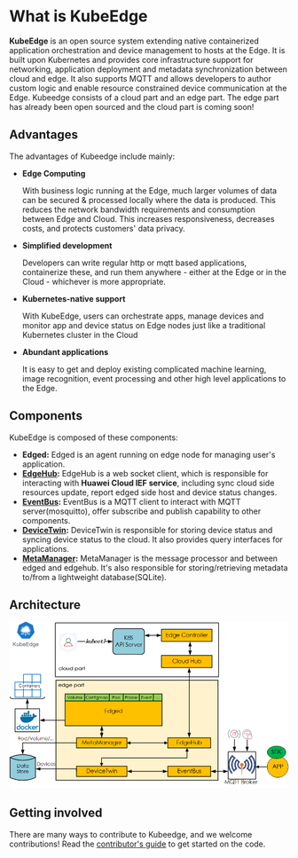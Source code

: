 # What is KubeEdge

**KubeEdge** is an open source system extending native containerized application orchestration and device management to hosts at the Edge. It is built upon Kubernetes and provides core infrastructure support for networking, application deployment and metadata synchronization between cloud and edge. It also supports MQTT and allows developers to author custom logic and enable resource constrained device communication at the Edge. Kubeedge consists of a cloud part and an edge part. The edge part has already been open sourced and the cloud part is coming soon!  

## Advantages

The advantages of Kubeedge include mainly:

* **Edge Computing**

     With business logic running at the Edge, much larger volumes of data can be secured & processed locally where the data is produced. This reduces the network bandwidth requirements and consumption between Edge and Cloud. This increases responsiveness, decreases costs, and protects customers' data privacy.

* **Simplified development**

     Developers can write regular http or mqtt based applications, containerize these, and run them anywhere - either at the Edge or in the Cloud - whichever is more appropriate.

* **Kubernetes-native support**

     With KubeEdge, users can orchestrate apps, manage devices and monitor app and device status on Edge nodes just like a traditional Kubernetes cluster in the Cloud

* **Abundant applications**

     It is easy to get and deploy existing complicated machine learning, image recognition, event processing and other high level applications to the Edge.

## Components
KubeEdge is composed of these components:

- **Edged:** Edged is an agent running on edge node for managing user's application.
- **[EdgeHub](modules/edgehub):** EdgeHub is a web socket client, which is responsible for interacting with **Huawei Cloud IEF service**, including sync cloud side resources update, report edged side host and device status changes.
- **[EventBus](modules/eventbus):** EventBus is a MQTT client to interact with MQTT server(mosquitto), offer subscribe and publish capability to other components.
- **[DeviceTwin](modules/devicetwin):** DeviceTwin is responsible for storing device status and syncing device status to the cloud. It also provides query interfaces for applications.
- **[MetaManager](modules/metamanager):** MetaManager is the message processor and between edged and edgehub. It's also responsible for storing/retrieving metadata to/from a lightweight database(SQLite). 

## Architecture

![KubeEdge Architecture](images/kubeedge_arch.png)


## Getting involved

There are many ways to contribute to Kubeedge, and we welcome contributions! 
Read the [contributor's guide](contribute/) to get started on the 
code.

